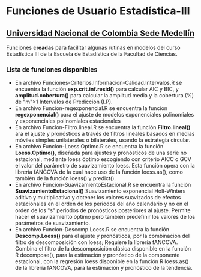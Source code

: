 # Funciones de Usuario Estadística-III 
## [Universidad Nacional de Colombia Sede Medellín](https://medellin.unal.edu.co/)
Funciones **creadas** para facilitar algunas rutinas en modelos del curso Estadística III de la Escuela de Estadística de la Facultad de Ciencias.
### Lista de funciones disponibles
* En archivo Funciones-Criterios.Informacion-Calidad.Intervalos.R se encuentra la función **exp.crit.inf.resid()** para calcular AIC y BIC, y **amplitud.cobertura()** para calcular la amplitud media y la cobertura (%) de "m">1 Intervalos de Predicción (I.P).
* En archivo Funcion-regexponencial.R se encuentra la función **regexponencial()** para el ajuste de modelos exponenciales polinomiales y exponenciales polinomiales estacionales
* En archivo Funcion-Filtro.lineal.R se encuentra la función **Filtro.lineal()** ara el ajuste y pronósticos a través de filtros lineales basados en medias móviles simples unilaterales o bilaterales, usando la estrategia circular.
* En archivo Funcion-Loess.Optimo.R se encuentra la función **Loess.Optimo()**, diseñada para ajustes y pronósticos de una serie no estacional, mediante loess óptimo escogiendo con criterio AICC o GCV el valor del parámetro de suavizamiento loess. Esta función opera con la librería fANCOVA de la cual hace uso de la función loess.as(), como también de la función loess() y predict().
* En archivo Funcion-SuavizamientoEstacional.R se encuentra la función **SuavizamientoEstacional()** Suavizamiento exponencial Holt-Winters aditivo y multiplicativo y obtener los valores suavizados de efectos estacionales en el orden de los periodos del año calendario y no en el orden de los "s" periodos de pronósticos posteriores al ajuste. Permite hacer el suavizamiento óptimo pero también predefinir los valores de los parámetros de suavizamiento. 
* En archivo Funcion-Descomp.Loess.R se encuentra la función **Descomp.Loess()** para el ajuste y pronósticos, por la combinación del filtro de descomposición con loess; Requiere la librería fANCOVA. Combina el filtro de la descomposición clásica disponible en la función R decompose(), para la estimación y pronóstico de la componente estacional, con la  regresión loess disponible en la función R loess.as() de la librería fANCOVA, para la estimación y pronóstico de la tendencia. 
